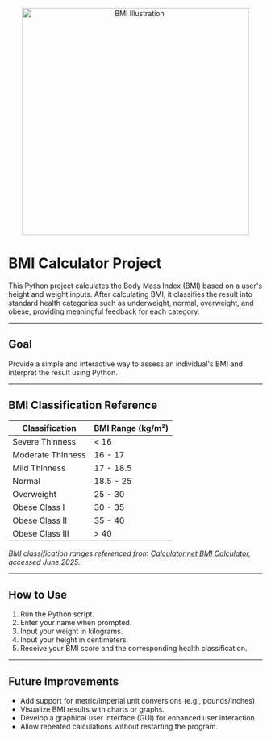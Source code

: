 <p align="center">
  <img src="https://img.freepik.com/premium-vector/fatty-men-diet-trying-control-body-weight-with-bmi-body-mass-index-control_530733-3467.jpg" alt="BMI Illustration" width="450">
</p>

# BMI Calculator Project
This Python project calculates the Body Mass Index (BMI) based on a user's height and weight inputs. After calculating BMI, it classifies the result into standard health categories such as underweight, normal, overweight, and obese, providing meaningful feedback for each category.

---

## Goal
Provide a simple and interactive way to assess an individual's BMI and interpret the result using Python.

---

## BMI Classification Reference

| Classification    | BMI Range (kg/m²)       |
|-------------------|-------------------------|
| Severe Thinness   | < 16                    |
| Moderate Thinness | 16 - 17                 |
| Mild Thinness     | 17 - 18.5               |
| Normal            | 18.5 - 25               |
| Overweight        | 25 - 30                 |
| Obese Class I     | 30 - 35                 |
| Obese Class II    | 35 - 40                 |
| Obese Class III   | > 40                    |

*BMI classification ranges referenced from [Calculator.net BMI Calculator](https://www.calculator.net/bmi-calculator.html), accessed June 2025.*

---

## How to Use

1. Run the Python script.
2. Enter your name when prompted.
3. Input your weight in kilograms.
4. Input your height in centimeters.
5. Receive your BMI score and the corresponding health classification.

---

## Future Improvements
- Add support for metric/imperial unit conversions (e.g., pounds/inches).
- Visualize BMI results with charts or graphs.
- Develop a graphical user interface (GUI) for enhanced user interaction.
- Allow repeated calculations without restarting the program.

